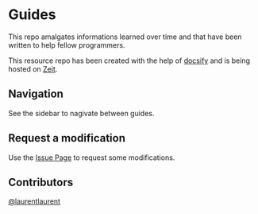 # Guides

This repo amalgates informations learned over time and that have been written to help fellow programmers.

This resource repo has been created with the help of [docsify](https://docsify.js.org/) and is being hosted on [Zeit](https://zeit.co/).

## Navigation

See the sidebar to nagivate between guides.

## Request a modification

Use the [Issue Page](https://github.com/laurentlaurent/guides/issues) to request some modifications.

## Contributors

[@laurentlaurent](https://github.com/laurentlaurent)
